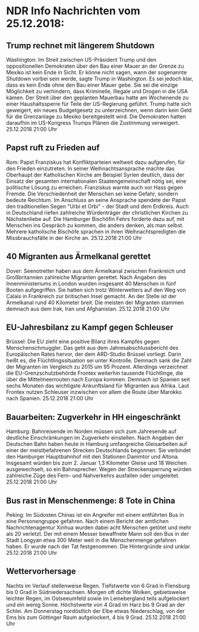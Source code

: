 # NDR Info Nachrichten vom 25.12.2018:


## Trump rechnet mit längerem Shutdown
Washington: Im Streit zwischen US-Präsident Trump und den oppositionellen Demokraten über den Bau einer Mauer an der Grenze zu Mexiko ist kein Ende in Sicht. Er könne nicht sagen, wann der sogenannte Shutdown vorbei sein werde, sagte Trump in Washington. Es sei jedoch klar, dass es kein Ende ohne den Bau einer Mauer gebe. Sie sei die einzige Möglichkeit zu verhindern, dass Kriminelle, Illegale und Drogen in die USA kämen. Der Streit über den geplanten Mauerbau hatte am Wochenende zu einer Haushaltssperre für Teile der US-Regierung geführt. Trump hatte sich geweigert, ein neues Budgetgesetz zu unterzeichnen, wenn darin kein Geld für die Grenzanlage zu Mexiko bereitgestellt wird. Die Demokraten hatten daraufhin im US-Kongress Trumps Plänen die Zustimmung verweigert. 25.12.2018 21:00 Uhr 

## Papst ruft zu Frieden auf
Rom:		Papst Franziskus hat Konfliktparteien weltweit dazu aufgerufen, für den Frieden einzutreten. In seiner Weihnachtsansprache machte das Oberhaupt der Katholischen Kirche am Beispiel Syrien deutlich, dass der Einsatz der gesamten internationalen Staatengemeinschaft nötig sei, eine politische Lösung zu erreichen. Franziskus warnte auch vor Hass gegen Fremde. Die Verschiedenheit der Menschen sei keine Gefahr, sondern bedeute Reichtum. Im Anschluss an seine Ansprache spendete der Papst den traditionellen Segen "Urbi et Orbi" - der Stadt und dem Erdkreis. Auch in Deutschland riefen zahlreiche Würdenträger der christlichen Kirchen zu Nächstenliebe auf. Die Hamburger Bischöfin Fehrs forderte dazu auf, mit Menschen ins Gespräch zu kommen, die anders denken, als man selbst. Mehrere katholische Bischöfe sprachen in ihren Weihnachtspredigten die Missbrauchsfälle in der Kirche an. 25.12.2018 21:00 Uhr 

## 40 Migranten aus Ärmelkanal gerettet
Dover: Seenotretter haben aus dem Ärmelkanal zwischen Frankreich und Großbritannien zahlreiche Migranten gerettet. Nach Angaben des Innenministeriums in London wurden insgesamt 40 Menschen in fünf Booten aufgegriffen. Sie hatten sich trotz Winterwetters auf den Weg von Calais in Frankreich zur britischen Insel gemacht. An der Stelle ist der Ärmelkanal rund 40 Kilometer breit. Die meisten der Migranten stammen demnach aus dem Irak, Iran und Afghanistan. 25.12.2018 21:00 Uhr 

## EU-Jahresbilanz zu Kampf gegen Schleuser
Brüssel: Die EU zieht eine positive Bilanz ihres Kampfes gegen Menschenschmuggler. Das geht aus dem Jahresabschlussbericht des Europäischen Rates hervor, der dem ARD-Studio Brüssel vorliegt. Darin heißt es, die Flüchtlingssituation sei unter Kontrolle. Demnach sank die Zahl der Migranten im Vergleich zu 2015 um 95 Prozent. Allerdings verzeichnet die EU-Grenzschutzbehörde Frontex weiterhin tausende Flüchtlinge, die über die Mittelmeerrouten nach Europa kommen. Demnach ist Spanien seit sechs Monaten das wichtigste Ankunftsland für Migranten aus Afrika. Laut Frontex nutzen Schleuser inzwischen vor allem die Route über Marokko nach Spanien. 25.12.2018 21:00 Uhr 

## Bauarbeiten: Zugverkehr in HH eingeschränkt
Hamburg: Bahnreisende im Norden müssen sich zum Jahresende auf deutliche Einschränkungen im Zugverkehr einstellen. Nach Angaben der Deutschen Bahn haben heute in Hamburg umfangreiche Gleisarbeiten auf einer der meistbefahrenen Strecken Deutschlands begonnen. Sie verbindet den Hamburger Hauptbahnhof mit den Stationen Dammtor und Altona. Insgesamt würden bis zum 2. Januar 1,3 Kilometer Gleise und 18 Weichen ausgewechselt, so ein Bahnsprecher. Wegen der Streckensperrung würden zahlreiche Züge des Fern- und Nahverkehrs ausfallen oder umgeleitet. 25.12.2018 21:00 Uhr 

## Bus rast in Menschenmenge: 8 Tote in China
Peking:	Im Südosten Chinas ist ein Angreifer mit einem entführten Bus in eine Personengruppe gefahren. Nach einem Bericht der amtlichen Nachrichtenagentur Xinhua wurden dabei acht Menschen getötet und mehr als 20 verletzt. Der mit einem Messer bewaffnete Mann soll den Bus in der Stadt Longyan etwa 300 Meter weit in die Menschenmenge gefahren haben. Er wurde nach der Tat festgenommen. Die Hintergründe sind unklar. 25.12.2018 21:00 Uhr 

## Wettervorhersage
Nachts im Verlauf stellenweise Regen. Tiefstwerte von 6 Grad in Flensburg bis 0 Grad in Südniedersachsen. Morgen oft dichte Wolken, gebietsweise leichter Regen, im Ostseeumfeld sowie im Leinebergland teils aufgelockert und ein wenig Sonne. Höchstwerte von  4 Grad im Harz bis 9 Grad an der Schlei. Am Donnerstag nordöstlich der Elbe etwas Niederschlag, von der Ems bis zum Göttinger Raum aufgelockert, 4 bis 9 Grad. 25.12.2018 21:00 Uhr 
